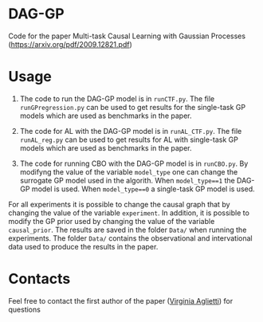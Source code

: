 # DAG-GP
Code for the paper Multi-task Causal Learning with Gaussian Processes (https://arxiv.org/pdf/2009.12821.pdf)

# Usage
1) The code to run the DAG-GP model is in `runCTF.py`. The file `runGPregression.py` can be used to get results for the single-task GP models which are used as benchmarks in the paper.

2) The code for AL with the DAG-GP model is in `runAL_CTF.py`. The file `runAL_reg.py` can be used to get results for AL with single-task GP models which are used as benchmarks in the paper.

3) The code for running CBO with the DAG-GP model is in `runCBO.py`. By modifyng the value of the variable `model_type` one can change the surrogate GP model used in the algorith. When `model_type==1` the DAG-GP model is used. When `model_type==0` a single-task GP model is used.

For all experiments it is possible to change the causal graph that by changing the value of the variable `experiment`. In addition, it is possible to modify the GP prior used by changing the value of the variable `causal_prior`. The results are saved in the folder `Data/` when running the experiments. The folder `Data/` contains the observational and intervational data used to produce the results in the paper. 

# Contacts
Feel free to contact the first author of the paper ([Virginia Aglietti](https://warwick.ac.uk/fac/sci/statistics/staff/research_students/aglietti/)) for questions 

